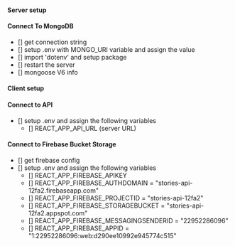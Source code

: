#### Server setup

#### Connect To MongoDB

- [] get connection string
- [] setup .env with MONGO_URI variable and assign the value
- [] import 'dotenv' and setup package
- [] restart the server
- [] mongoose V6 info

#### Client setup

#### Connect to API

- [] setup .env and assign the following variables
  - [] REACT_APP_API_URL (server URL)

#### Connect to Firebase Bucket Storage

- [] get firebase config
- [] setup .env and assign the following variables
  - [] REACT_APP_FIREBASE_APIKEY
  - [] REACT_APP_FIREBASE_AUTHDOMAIN = "stories-api-12fa2.firebaseapp.com"
  - [] REACT_APP_FIREBASE_PROJECTID = "stories-api-12fa2"
  - [] REACT_APP_FIREBASE_STORAGEBUCKET = "stories-api-12fa2.appspot.com"
  - [] REACT_APP_FIREBASE_MESSAGINGSENDERID = "22952286096"
  - [] REACT_APP_FIREBASE_APPID = "1:22952286096:web:d290ee10992e945774c515"
